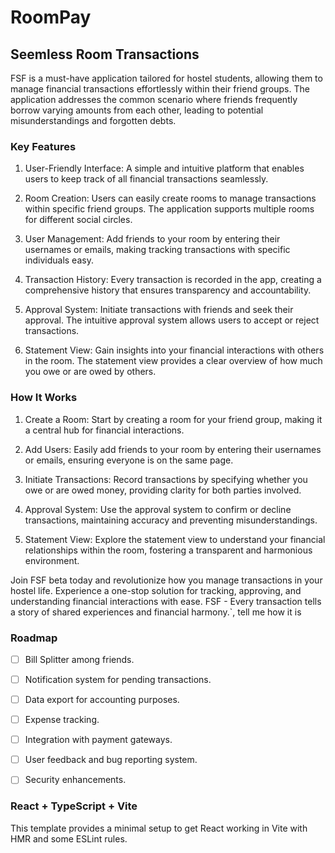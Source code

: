# RoomPay

## Seemless Room Transactions

FSF is a must-have application tailored for hostel students, allowing them to manage financial transactions effortlessly within their friend groups. The application addresses the common scenario where friends frequently borrow varying amounts from each other, leading to potential misunderstandings and forgotten debts.

### Key Features

1. User-Friendly Interface: A simple and intuitive platform that enables users to keep track of all financial transactions seamlessly.

2. Room Creation: Users can easily create rooms to manage transactions within specific friend groups. The application supports multiple rooms for different social circles.

3. User Management: Add friends to your room by entering their usernames or emails, making tracking transactions with specific individuals easy.

4. Transaction History: Every transaction is recorded in the app, creating a comprehensive history that ensures transparency and accountability.

5. Approval System: Initiate transactions with friends and seek their approval. The intuitive approval system allows users to accept or reject transactions.

6. Statement View: Gain insights into your financial interactions with others in the room. The statement view provides a clear overview of how much you owe or are owed by others.

### How It Works

1. Create a Room: Start by creating a room for your friend group, making it a central hub for financial interactions.

2. Add Users: Easily add friends to your room by entering their usernames or emails, ensuring everyone is on the same page.

3. Initiate Transactions: Record transactions by specifying whether you owe or are owed money, providing clarity for both parties involved.

4. Approval System: Use the approval system to confirm or decline transactions, maintaining accuracy and preventing misunderstandings.

5. Statement View: Explore the statement view to understand your financial relationships within the room, fostering a transparent and harmonious environment.

Join FSF beta today and revolutionize how you manage transactions in your hostel life. Experience a one-stop solution for tracking, approving, and understanding financial interactions with ease. FSF - Every transaction tells a story of shared experiences and financial harmony.`, tell me how it is

### Roadmap

- [ ] Bill Splitter among friends.
- [ ] Notification system for pending transactions.
- [ ] Data export for accounting purposes.
- [ ] Expense tracking.
- [ ] Integration with payment gateways.
- [ ] User feedback and bug reporting system.
- [ ] Security enhancements.



### React + TypeScript + Vite

This template provides a minimal setup to get React working in Vite with HMR and some ESLint rules.